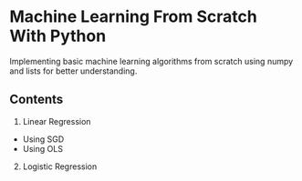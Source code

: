 # Machine Learning From Scratch With Python
Implementing basic machine learning algorithms from scratch using numpy and lists for better understanding.

## Contents
1. Linear Regression
* Using SGD
* Using OLS
2. Logistic Regression

